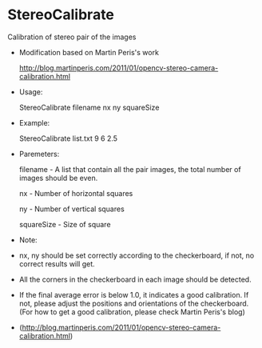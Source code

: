 # StereoCalibrate
Calibration of stereo pair of the images

- Modification based on Martin Peris's work

  http://blog.martinperis.com/2011/01/opencv-stereo-camera-calibration.html

- Usage: 

  StereoCalibrate filename nx ny squareSize

- Example:

  StereoCalibrate list.txt 9 6 2.5


- Paremeters:

  filename   - A list that contain all the pair images, the total number of images should be even.

  nx         - Number of horizontal squares

  ny         - Number of vertical squares

  squareSize - Size of square


- Note:

- nx, ny should be set correctly according to the checkerboard, if not, no correct results will get.
- All the corners in the checkerboard in each image should be detected.
- If the final average error is below 1.0, it indicates a good calibration. If not, please adjust the positions and orientations of the checkerboard. (For how to get a good calibration, please check Martin Peris's blog)
- (http://blog.martinperis.com/2011/01/opencv-stereo-camera-calibration.html)
